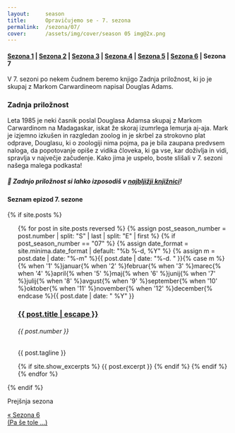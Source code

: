 ```yaml
---
layout:     season
title:      Opravičujemo se - 7. sezona
permalink:  /sezona/07/
cover:      /assets/img/cover/season 05 img@2x.png
---
```


#### [Sezona 1](../01) | [Sezona 2](../02) | [Sezona 3](../03) | [Sezona 4](../04) | [Sezona 5](../05) | [Sezona 6](../06) | Sezona 7

V 7. sezoni po nekem čudnem beremo knjigo Zadnja priložnost, ki jo je skupaj z Markom Carwardineom napisal Douglas Adams. 

### Zadnja priložnost

Leta 1985 je neki časnik poslal Douglasa Adamsa skupaj z Markom Carwardinom na Madagaskar, iskat že skoraj izumrlega lemurja aj-aja. Mark je izjemno izkušen in razgledan zoolog in je skrbel za strokovno plat odprave, Douglasu, ki o zoologiji nima pojma, pa je bila zaupana predvsem naloga, da popotovanje opiše z vidika človeka, ki ga vse, kar doživlja in vidi, spravlja v največje začudenje. Kako jima je uspelo, boste slišali v 7. sezoni našega malega podkasta!

##### 📖 Zadnjo priložnost si lahko izposodiš v [najbljižji knjižnici](https://www.cobiss.si/)!

#### Seznam epizod 7. sezone

{% if site.posts %}
  <ul class="post-list">
    {% for post in site.posts reversed %}
      {% assign post_season_number = post.number | split: "S" | last | split: "E" | first %}
      {% if post_season_number == "07" %}
        <!-- Display the post details -->
        {% assign date_format = site.minima.date_format | default: "%b %-d, %Y" %}
    <time class="post-meta">{% assign m = post.date | date: "%-m" %}{{ post.date | date: "%-d. " }}{% case m %}{% when '1' %}januar{% when '2' %}februar{% when '3' %}marec{% when '4' %}april{% when '5' %}maj{% when '6' %}junij{% when '7' %}julij{% when '8' %}avgust{% when '9' %}september{% when '10' %}oktober{% when '11' %}november{% when '12' %}december{% endcase %}{{ post.date | date: " %Y" }}</time>
        <h3>
          <a class="post-link" href="{{ post.url | relative_url }}">
            {{ post.title | escape }} 
          </a>
        </h3>
        <h6 class="post-number">{{ post.number }}</h6>
        <p>{{ post.tagline }}</p>
        {% if site.show_excerpts %}
          {{ post.excerpt }}
        {% endif %}
      {% endif %}
    {% endfor %}
  </ul>
{% endif %}

<!-- Prev next -->
<div class="prev-next-post">
  <div class="prev-next-post-wrapper">  
      <div class="prev-next-post-col prev-next-post-col-1">
        <p class="page-heading">Prejšnja sezona</p>
        <a class="previous" href="../06/">&laquo; Sezona 6 <br />(Pa še tole …)</a>
      </div>
  </div>
</div>
